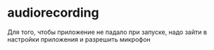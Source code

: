 # audiorecording
Для того, чтобы приложение не падало при запуске, надо зайти в настройки приложения и разрешить микрофон
